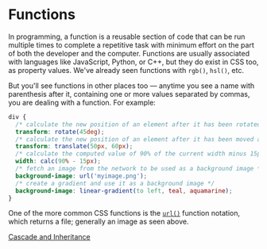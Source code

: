 # Functions

In programming, a function is a reusable section of code that can be run multiple times to complete a repetitive task with minimum effort on the part of both the developer and the computer. Functions are usually associated with languages like JavaScript, Python, or C++, but they do exist in CSS too, as property values. We've already seen functions with `rgb()`, `hsl()`, etc.

But you'll see functions in other places too — anytime you see a name with parenthesis after it, containing one or more values separated by commas, you are dealing with a function. For example:

```css
div {
  /* calculate the new position of an element after it has been rotated by 45 degress */
  transform: rotate(45deg);
  /* calculate the new position of an element after it has been moved across 50px and down 60px */
  transform: translate(50px, 60px);
  /* calculate the computed value of 90% of the current width minus 15px */
  width: calc(90% - 15px);
  /* fetch an image from the network to be used as a background image */
  background-image: url('myimage.png');
  /* create a gradient and use it as a background image */
  background-image: linear-gradient(to left, teal, aquamarine);
}
```

One of the more common CSS functions is the [`url()`](https://developer.mozilla.org/en-US/docs/Web/CSS/url) function notation, which returns a file; generally an image as seen above.

[Cascade and Inheritance](/handbook/curriculum/fundamentals/static-sites/self-study/getting-started-with-css/11)
